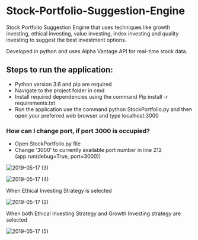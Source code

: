 # Stock-Portfolio-Suggestion-Engine

Stock Portfolio Suggestion Engine that uses techniques like growth investing, ethical investing, value investing, index investing and quality investing to suggest the best investment options.

Developed in python and uses Alpha Vantage API for real-time stock data.

## Steps to run the application:

- Python version 3.6 and pip are required
- Navigate to the project folder in cmd
- Install required dependencies using the command
  Pip install -r requirements.txt
- Run the application use the command python StockPortfolio.py and then open your preferred web browser and type localhost:3000

### How can I change port, if port 3000 is occupied?

- Open StockPortfolio.py file
- Change '3000' to currently available port number in line 212 (app.run(debug=True, port=3000))

![2019-05-17 (3)](https://user-images.githubusercontent.com/25673997/57957620-c1f34180-78b1-11e9-865c-9d90a3f4b2ce.png)

![2019-05-17 (4)](https://user-images.githubusercontent.com/25673997/57957637-cd466d00-78b1-11e9-9417-5b0e0d814d35.png)

When Ethical Investing Strategy is selected

![2019-05-17 (2)](https://user-images.githubusercontent.com/25673997/57957644-d1728a80-78b1-11e9-870f-08b5a6bbf1c6.png)

When both Ethical Investing Strategy and Growth Investing strategy are selected

![2019-05-17 (5)](https://user-images.githubusercontent.com/25673997/57959198-75ab0000-78b7-11e9-868d-3e3dfe50b9bf.png)
